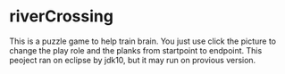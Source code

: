 # riverCrossing
This is a puzzle game to help train brain. 
You just use click the picture to change the play role and the planks from startpoint to endpoint.
This peoject ran on eclipse by jdk10, but it may run on provious version.

